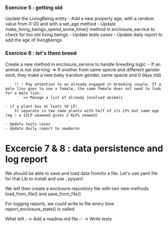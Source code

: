 ### Exercice 5 : getting old

Update the LivingBeing entity
    - Add a new property age, with a random value from 0-20 and with a set_age method
    - Update make_living_beings_spend_some_time() method in enclosure_service to check for too old living beings
    - Update tests cases
    - Update daily report to add the age of livingbeings


### Exercice 6 : let's them breed
Create a new method in enclosure_service to handle breeding logic:
    - If an animal is not starving:
        => If another from same specie and different gender exist, they make a new baby (random gender, same specie and 0 days old)

        !! : Pay attention to an already engaged in breeding couple. If a male lion goes to see a female, the same female does not need to look for a male lion.
            => Manage a list of already involved animals

    - if a plant has at leats 10 LP:
        It separate in two same plants with half of its LPs but same age (eg : a 12LP seaweed gives 2 6LPs seawed)
        
    - Update tests cases
    - Update daily report to newborns

# Excercie 7 & 8 : data persistence and log report
We should be able to save and load data from/to a file.
Let's use yaml file for that
    Lib to install and use : pyyaml

We will then create a enclosure repository file with two new methods load_from_file() and save_from_file()

For logging reports, we could write to file every time report_enclosure_state() is called

What left :
    -> Add a readme.md file  ✅
    -> Write tests

